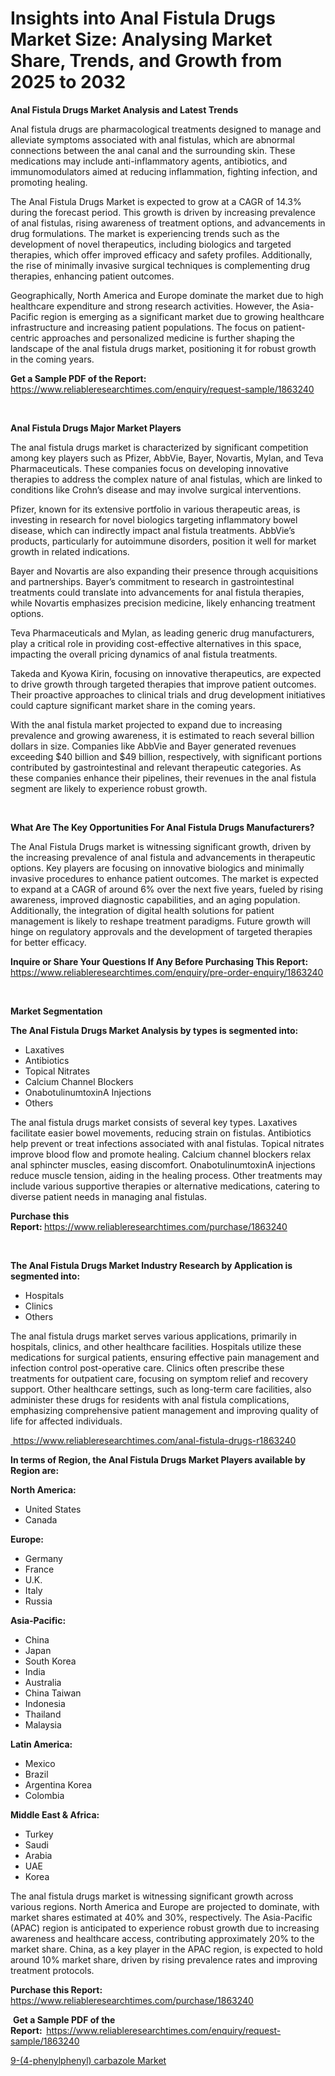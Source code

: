 <p><h1>Insights into Anal Fistula Drugs Market Size: Analysing Market Share, Trends, and Growth from 2025 to 2032</h1></p><p><strong>Anal Fistula Drugs Market Analysis and Latest Trends</strong></p>
<p><p>Anal fistula drugs are pharmacological treatments designed to manage and alleviate symptoms associated with anal fistulas, which are abnormal connections between the anal canal and the surrounding skin. These medications may include anti-inflammatory agents, antibiotics, and immunomodulators aimed at reducing inflammation, fighting infection, and promoting healing.</p><p>The Anal Fistula Drugs Market is expected to grow at a CAGR of 14.3% during the forecast period. This growth is driven by increasing prevalence of anal fistulas, rising awareness of treatment options, and advancements in drug formulations. The market is experiencing trends such as the development of novel therapeutics, including biologics and targeted therapies, which offer improved efficacy and safety profiles. Additionally, the rise of minimally invasive surgical techniques is complementing drug therapies, enhancing patient outcomes.</p><p>Geographically, North America and Europe dominate the market due to high healthcare expenditure and strong research activities. However, the Asia-Pacific region is emerging as a significant market due to growing healthcare infrastructure and increasing patient populations. The focus on patient-centric approaches and personalized medicine is further shaping the landscape of the anal fistula drugs market, positioning it for robust growth in the coming years.</p></p>
<p><strong>Get a Sample PDF of the Report:&nbsp;</strong> <a href="https://www.reliableresearchtimes.com/enquiry/request-sample/1863240?utm_campaign=2006&utm_medium=2&utm_source=Github&utm_content=ia&utm_term=10012025&utm_id=anal-fistula-drugs">https://www.reliableresearchtimes.com/enquiry/request-sample/1863240</a></p>
<p>&nbsp;</p>
<p><strong>Anal Fistula Drugs Major Market Players</strong></p>
<p><p>The anal fistula drugs market is characterized by significant competition among key players such as Pfizer, AbbVie, Bayer, Novartis, Mylan, and Teva Pharmaceuticals. These companies focus on developing innovative therapies to address the complex nature of anal fistulas, which are linked to conditions like Crohn’s disease and may involve surgical interventions.</p><p>Pfizer, known for its extensive portfolio in various therapeutic areas, is investing in research for novel biologics targeting inflammatory bowel disease, which can indirectly impact anal fistula treatments. AbbVie’s products, particularly for autoimmune disorders, position it well for market growth in related indications.</p><p>Bayer and Novartis are also expanding their presence through acquisitions and partnerships. Bayer’s commitment to research in gastrointestinal treatments could translate into advancements for anal fistula therapies, while Novartis emphasizes precision medicine, likely enhancing treatment options.</p><p>Teva Pharmaceuticals and Mylan, as leading generic drug manufacturers, play a critical role in providing cost-effective alternatives in this space, impacting the overall pricing dynamics of anal fistula treatments.</p><p>Takeda and Kyowa Kirin, focusing on innovative therapeutics, are expected to drive growth through targeted therapies that improve patient outcomes. Their proactive approaches to clinical trials and drug development initiatives could capture significant market share in the coming years.</p><p>With the anal fistula market projected to expand due to increasing prevalence and growing awareness, it is estimated to reach several billion dollars in size. Companies like AbbVie and Bayer generated revenues exceeding $40 billion and $49 billion, respectively, with significant portions contributed by gastrointestinal and relevant therapeutic categories. As these companies enhance their pipelines, their revenues in the anal fistula segment are likely to experience robust growth.</p></p>
<p>&nbsp;</p>
<p><strong>What Are The Key Opportunities For Anal Fistula Drugs Manufacturers?</strong></p>
<p><p>The Anal Fistula Drugs market is witnessing significant growth, driven by the increasing prevalence of anal fistula and advancements in therapeutic options. Key players are focusing on innovative biologics and minimally invasive procedures to enhance patient outcomes. The market is expected to expand at a CAGR of around 6% over the next five years, fueled by rising awareness, improved diagnostic capabilities, and an aging population. Additionally, the integration of digital health solutions for patient management is likely to reshape treatment paradigms. Future growth will hinge on regulatory approvals and the development of targeted therapies for better efficacy.</p></p>
<p><strong>Inquire or Share Your Questions If Any Before Purchasing This Report:</strong> <a href="https://www.reliableresearchtimes.com/enquiry/pre-order-enquiry/1863240?utm_campaign=2006&utm_medium=2&utm_source=Github&utm_content=ia&utm_term=10012025&utm_id=anal-fistula-drugs">https://www.reliableresearchtimes.com/enquiry/pre-order-enquiry/1863240</a></p>
<p>&nbsp;</p>
<p><strong>Market Segmentation</strong></p>
<p><strong>The Anal Fistula Drugs Market Analysis by types is segmented into:</strong></p>
<p><ul><li>Laxatives</li><li>Antibiotics</li><li>Topical Nitrates</li><li>Calcium Channel Blockers</li><li>OnabotulinumtoxinA Injections</li><li>Others</li></ul></p>
<p><p>The anal fistula drugs market consists of several key types. Laxatives facilitate easier bowel movements, reducing strain on fistulas. Antibiotics help prevent or treat infections associated with anal fistulas. Topical nitrates improve blood flow and promote healing. Calcium channel blockers relax anal sphincter muscles, easing discomfort. OnabotulinumtoxinA injections reduce muscle tension, aiding in the healing process. Other treatments may include various supportive therapies or alternative medications, catering to diverse patient needs in managing anal fistulas.</p></p>
<p><strong>Purchase this Report:&nbsp;</strong><a href="https://www.reliableresearchtimes.com/purchase/1863240?utm_campaign=2006&utm_medium=2&utm_source=Github&utm_content=ia&utm_term=10012025&utm_id=anal-fistula-drugs">https://www.reliableresearchtimes.com/purchase/1863240</a></p>
<p>&nbsp;</p>
<p><strong>The Anal Fistula Drugs Market Industry Research by Application is segmented into:</strong></p>
<p><ul><li>Hospitals</li><li>Clinics</li><li>Others</li></ul></p>
<p><p>The anal fistula drugs market serves various applications, primarily in hospitals, clinics, and other healthcare facilities. Hospitals utilize these medications for surgical patients, ensuring effective pain management and infection control post-operative care. Clinics often prescribe these treatments for outpatient care, focusing on symptom relief and recovery support. Other healthcare settings, such as long-term care facilities, also administer these drugs for residents with anal fistula complications, emphasizing comprehensive patient management and improving quality of life for affected individuals.</p></p>
<p><a href="https://www.reliableresearchtimes.com/anal-fistula-drugs-r1863240?utm_campaign=2006&utm_medium=2&utm_source=Github&utm_content=ia&utm_term=10012025&utm_id=anal-fistula-drugs">&nbsp;https://www.reliableresearchtimes.com/anal-fistula-drugs-r1863240</a></p>
<p><strong>In terms of Region, the Anal Fistula Drugs Market Players available by Region are:</strong></p>
<p>
    <p> <strong> North America: </strong>
        <ul>
            <li>United States</li>
            <li>Canada</li>
        </ul>
        </p> 
    <p> <strong> Europe: </strong>
        <ul>
            <li>Germany</li>
            <li>France</li>
            <li>U.K.</li>
            <li>Italy</li>
            <li>Russia</li>
        </ul>
        </p> 
    <p> <strong> Asia-Pacific: </strong>
        <ul>
            <li>China</li>
            <li>Japan</li>
            <li>South Korea</li>
            <li>India</li>
            <li>Australia</li>
            <li>China Taiwan</li>
            <li>Indonesia</li>
            <li>Thailand</li>
            <li>Malaysia</li>
        </ul>
        </p> 
    <p> <strong> Latin America: </strong>
        <ul>
            <li>Mexico</li>
            <li>Brazil</li>
            <li>Argentina Korea</li>
            <li>Colombia</li>
        </ul>
        </p> 
    <p> <strong> Middle East & Africa: </strong>
        <ul>
            <li>Turkey</li>
            <li>Saudi</li>
            <li>Arabia</li>
            <li>UAE</li>
            <li>Korea</li>
        </ul>
    </p>
    </p>
<p><p>The anal fistula drugs market is witnessing significant growth across various regions. North America and Europe are projected to dominate, with market shares estimated at 40% and 30%, respectively. The Asia-Pacific (APAC) region is anticipated to experience robust growth due to increasing awareness and healthcare access, contributing approximately 20% to the market share. China, as a key player in the APAC region, is expected to hold around 10% market share, driven by rising prevalence rates and improving treatment protocols.</p></p>
<p><strong>Purchase this Report: </strong><a href="https://www.reliableresearchtimes.com/purchase/1863240?utm_campaign=2006&utm_medium=2&utm_source=Github&utm_content=ia&utm_term=10012025&utm_id=anal-fistula-drugs">https://www.reliableresearchtimes.com/purchase/1863240</a></p>
<p>&nbsp;<strong>Get a Sample PDF of the Report:&nbsp;&nbsp;</strong><a href="https://www.reliableresearchtimes.com/enquiry/request-sample/1863240?utm_campaign=2006&utm_medium=2&utm_source=Github&utm_content=ia&utm_term=10012025&utm_id=anal-fistula-drugs">https://www.reliableresearchtimes.com/enquiry/request-sample/1863240</a></p>
<p><strong></strong></p>
<p><p><a href="https://github.com/Krish2023na/Market-Research-Report-List-6/blob/main/9-4-phenylphenyl-carbazole-market.md?utm_campaign=2006&utm_medium=2&utm_source=Github&utm_content=ia&utm_term=10012025&utm_id=anal-fistula-drugs">9-(4-phenylphenyl) carbazole Market</a></p></p>